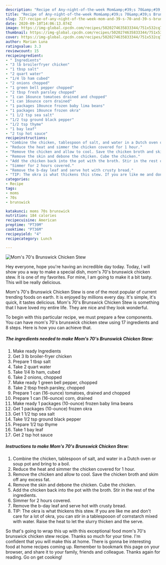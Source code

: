 ```yaml
---
description: "Recipe of Any-night-of-the-week Mom&amp;#39;s 70&amp;#39;s Brunswick Chicken Stew"
title: "Recipe of Any-night-of-the-week Mom&amp;#39;s 70&amp;#39;s Brunswick Chicken Stew"
slug: 727-recipe-of-any-night-of-the-week-mom-and-39-s-70-and-39-s-brunswick-chicken-stew
date: 2020-09-10T14:06:13.074Z
image: https://img-global.cpcdn.com/recipes/5020274635833344/751x532cq70/moms-70s-brunswick-chicken-stew-recipe-main-photo.jpg
thumbnail: https://img-global.cpcdn.com/recipes/5020274635833344/751x532cq70/moms-70s-brunswick-chicken-stew-recipe-main-photo.jpg
cover: https://img-global.cpcdn.com/recipes/5020274635833344/751x532cq70/moms-70s-brunswick-chicken-stew-recipe-main-photo.jpg
author: Marian Luna
ratingvalue: 3.3
reviewcount: 15
recipeingredient:
- " Ingredients"
- "3 lb broilerfryer chicken"
- "1 tbsp salt"
- "2 quart water"
- "1/4 lb ham cubed"
- "2 onions chopped"
- "1 green bell pepper chopped"
- "2 tbsp fresh parsley chopped"
- "1 can 16ounce tomatoes drained and chopped"
- "1 can 16ounce corn drained"
- "1 packages 10ounce frozen baby lima beans"
- "1 packages 10ounce frozen okra"
- "1 1/2 tsp sea salt"
- "1/2 tsp ground black pepper"
- "1/2 tsp thyme"
- "1 bay leaf"
- "2 tsp hot sauce"
recipeinstructions:
- "Combine the chicken, tablespoon of salt, and water in a Dutch oven or soup pot and bring to a boil."
- "Reduce the heat and simmer the chicken covered for 1 hour."
- "Remove the chicken and allow to cool. Save the chicken broth and skim off any excess fat."
- "Remove the skin and debone the chicken. Cube the chicken."
- "Add the chicken back into the pot with the broth. Stir in the rest of the ingredients."
- "Simmer for 2 hours covered."
- "Remove the b-day leaf and serve hot with crusty bread."
- "TIP: The okra is what thickens this stew. If you are like me and don&#39;t care for a lot of okra, you can stir in a tablespooon of cornstarch mixed with water. Raise the heat to let the slurry thicken and the serve."
categories:
- Recipe
tags:
- moms
- 70s
- brunswick

katakunci: moms 70s brunswick 
nutrition: 184 calories
recipecuisine: American
preptime: "PT39M"
cooktime: "PT36M"
recipeyield: "4"
recipecategory: Lunch

---
```



![Mom&#39;s 70&#39;s Brunswick Chicken Stew](https://img-global.cpcdn.com/recipes/5020274635833344/751x532cq70/moms-70s-brunswick-chicken-stew-recipe-main-photo.jpg)

Hey everyone, hope you're having an incredible day today. Today, I will show you a way to make a special dish, mom&#39;s 70&#39;s brunswick chicken stew. It is one of my favorites. For mine, I am going to make it a bit tasty. This will be really delicious.



Mom&#39;s 70&#39;s Brunswick Chicken Stew is one of the most popular of current trending foods on earth. It is enjoyed by millions every day. It's simple, it's quick, it tastes delicious. Mom&#39;s 70&#39;s Brunswick Chicken Stew is something that I have loved my entire life. They are nice and they look wonderful.


To begin with this particular recipe, we must prepare a few components. You can have mom&#39;s 70&#39;s brunswick chicken stew using 17 ingredients and 8 steps. Here is how you can achieve that.

<!--inarticleads1-->

##### The ingredients needed to make Mom&#39;s 70&#39;s Brunswick Chicken Stew:

1. Make ready  Ingredients
1. Get 3 lb broiler-fryer chicken
1. Prepare 1 tbsp salt
1. Take 2 quart water
1. Take 1/4 lb ham, cubed
1. Take 2 onions, chopped
1. Make ready 1 green bell pepper, chopped
1. Take 2 tbsp fresh parsley, chopped
1. Prepare 1 can (16-ounce) tomatoes, drained and chopped
1. Prepare 1 can (16-ounce) corn, drained
1. Make ready 1 packages (10-ounce) frozen baby lima beans
1. Get 1 packages (10-ounce) frozen okra
1. Get 1 1/2 tsp sea salt
1. Take 1/2 tsp ground black pepper
1. Prepare 1/2 tsp thyme
1. Take 1 bay leaf
1. Get 2 tsp hot sauce




<!--inarticleads2-->

##### Instructions to make Mom&#39;s 70&#39;s Brunswick Chicken Stew:

1. Combine the chicken, tablespoon of salt, and water in a Dutch oven or soup pot and bring to a boil.
1. Reduce the heat and simmer the chicken covered for 1 hour.
1. Remove the chicken and allow to cool. Save the chicken broth and skim off any excess fat.
1. Remove the skin and debone the chicken. Cube the chicken.
1. Add the chicken back into the pot with the broth. Stir in the rest of the ingredients.
1. Simmer for 2 hours covered.
1. Remove the b-day leaf and serve hot with crusty bread.
1. TIP: The okra is what thickens this stew. If you are like me and don&#39;t care for a lot of okra, you can stir in a tablespooon of cornstarch mixed with water. Raise the heat to let the slurry thicken and the serve.




So that's going to wrap this up with this exceptional food mom&#39;s 70&#39;s brunswick chicken stew recipe. Thanks so much for your time. I'm confident that you will make this at home. There is gonna be interesting food at home recipes coming up. Remember to bookmark this page on your browser, and share it to your family, friends and colleague. Thanks again for reading. Go on get cooking!
